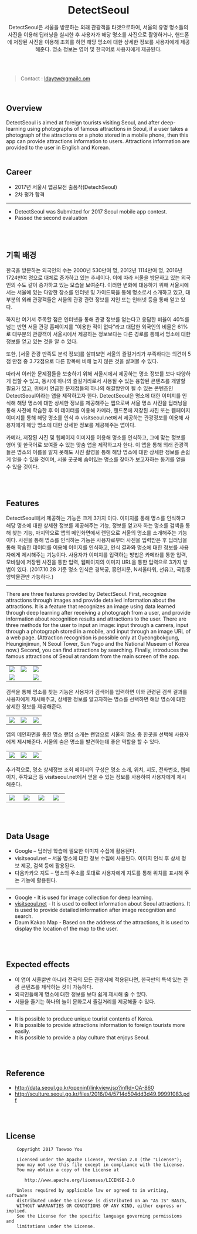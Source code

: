 <h1 align=center>DetectSeoul</h1>
<p align=center>DetectSeoul은 서울을 방문하는 외래 관광객을 타겟으로하여, 서울의 유명 명소들의 사진을 이용해 딥러닝을 실시한 후 사용자가 해당 명소를 사진으로 촬영하거나, 핸드폰에 저장된 사진을 이용해 조회를 하면 해당 명소에 대한 상세한 정보를 사용자에게 제공해준다. 명소 정보는 영어 및 한국어로 사용자에게 제공된다.</p>

<br>
<br>

>Contact : ldaytw@gmailc.om
<br>

## Overview
DetectSeoul is aimed at foreign tourists visiting Seoul, and after deep-learning using photographs of famous attractions in Seoul, if a user takes a photograph of the attractions or a photo stored in a mobile phone, then this app can provide attractions information to users. Attractions information are provided to the user in English and Korean.
<br><br>

## Career
<ul>
  <li>2017년 서울시 앱공모전 출품작(DetechSeoul)</li>
  <li>2차 평가 합격</li>
</ul>
<hr>
<ul>
  <li>DetectSeoul was Submitted for 2017 Seoul mobile app contest.</li>
  <li>Passed the second evaluation</li>
</ul>

<br>
<br>

## 기획 배경
한국을 방문하는 외국인의 수는 2000년 530만여 명, 2012년 1114만여 명, 2016년 1724만여 명으로 대체로 증가하고 있는 추세이다. 이에 따라 서울을 방문하고 있는 외국인의 수도 같이 증가하고 있는 모습을 보여준다. 이러한 변화에 대응하기 위해 서울시에서는 서울에 있는 다양한 장소를 인터넷 및 가이드북을 통해 명소로서 소개하고 있고, 대부분의 외래 관광객들은 서울의 관광 관련 정보를 지인 또는 인터넷 등을 통해 얻고 있다.

하지만 여기서 주목할 점은 인터넷을 통해 관광 정보를 얻는다고 응답한 비율이 40%를 넘는 반면 서울 관광 홈페이지를 “이용한 적이 없다”라고 대답한 외국인의 비율은 61%로 대부분의 관광객이 서울시에서 제공하는 정보보다는 다른 경로를 통해서 명소에 대한 정보를 얻고 있는 것을 알 수 있다. 

또한, [서울 관광 만족도 분석 정보]를 살펴보면 서울의 즐길거리가 부족하다는 의견이 5점 만점 중 3.72점으로 다른 항목에 비해 높지 않은 것을 살펴볼 수 있다.

따라서 이러한 문제점들을 보충하기 위해 서울시에서 제공하는 명소 정보를 보다 다양하게 접할 수 있고, 동시에 하나의 즐길거리로서 사용될 수 있는 융합된 콘텐츠를 개발할 필요가 있고, 위에서 언급한 문제점들의 하나의 해결방안이 될 수 있는 콘텐츠인 DetectSeoul이라는 앱을 제작하고자 한다.
DetectSeoul은 명소에 대한 이미지를 인식해 해당 명소에 대한 상세한 정보를 제공해주는 앱으로써 서울 명소 사진을 딥러닝을 통해 사전에 학습한 후 이 데이터를 이용해 카메라, 핸드폰에 저장된 사진 또는 웹페이지 이미지를 통해 해당 명소를 인식 후 visitseoul.net에서 제공하는 관광정보를 이용해 사용자에게 해당 명소에 대한 상세한 정보를 제공해주는 앱이다.

카메라, 저장된 사진 및 웹페이지 이미지를 이용해 명소를 인식하고, 그에 맞는 정보를 영어 및 한국어로 보여줄 수 있는 맞춤 앱을 제작하고자 한다. 이 앱을 통해 외래 관광객들은 명소의 이름을 알지 못해도 사진 촬영을 통해 해당 명소에 대한 상세한 정보를 손쉽게 얻을 수 있을 것이며, 서울 곳곳에 숨어있는 명소를 찾아가 보고자하는 동기를 얻을 수 있을 것이다.

<br>
<br>

## Features
DetectSeoul에서 제공하는 기능은 크게 3가지 이다. 이미지를 통해 명소를 인식하고 해당 명소에 대한 상세한 정보를 제공해주는 기능, 정보를 얻고자 하는 명소를 검색을 통해 찾는 기능, 마지막으로 앱의 메인화면에서 랜덤으로 서울의 명소를 소개해주는 기능이다.
사진을 통해 명소를 인식하는 기능은 사용자로부터 사진을 입력받은 후 딥러닝을 통해 학습한 데이터를 이용해 이미지를 인식하고, 인식 결과와 명소에 대한 정보를 사용자에게 제시해주는 기능이다. 사용자가 이미지를 입력하는 방법은 카메라를 통한 입력, 모바일에 저장된 사진을 통한 입력, 웹페이지의 이미지 URL을 통한 입력으로 3가지 방법이 있다. (2017.10.28 기준 명소 인식은 경복궁, 흥인지문, N서울타워, 선유고, 국립중앙박물관만 가능하다.)
<hr>
There are three features provided by DetectSeoul. First, recognize attractions through images and provide detailed information about the attractions. It is a feature that recognizes an image using data learned through deep learning after receiving a photograph from a user, and provide information about recognition results and attractions to the user. There are three methods for the user to input an image: input through a camera, input through a photograph stored in a mobile, and input through an image URL of a web page. (Attraction recognition is possible only at Gyeongbokgung, Heunginjimun, N Seoul Tower, Sun Yugo and the National Museum of Korea now.) Second, you can find attractions by searching. Finally, introduces the famous attractions of Seoul at random from the main screen of the app.
<table>
  <tr>
    <td width=33%><img src="https://github.com/pooi/DetectSeoul/blob/master/Screenshot/Screenshot_20171022-151942.png"></td>
    <td width=33%><img src="https://github.com/pooi/DetectSeoul/blob/master/Screenshot/Screenshot_20171022-153423.png"></td>
    <td width=33%><img src="https://github.com/pooi/DetectSeoul/blob/master/Screenshot/Screenshot_20171022-150852.png"></td>
  </tr>
  <tr>
    <td width=33% colspan=2><img src="https://github.com/pooi/DetectSeoul/blob/master/Screenshot/IMG_0032(2).jpg"></td>
    <td width=33%><img src="https://github.com/pooi/DetectSeoul/blob/master/Screenshot/Screenshot_20171022-151056.png"></td>
  </tr>
</table>

검색을 통해 명소를 찾는 기능은 사용자가 검색어를 입력하면 이와 관련된 검색 결과를 사용자에게 제시해주고, 상세한 정보를 알고자하는 명소를 선택하면 해당 명소에 대한 상세한 정보를 제공해준다.
<table>
  <tr>
    <td width=33%><img src="https://github.com/pooi/DetectSeoul/blob/master/Screenshot/Screenshot_20171022-150254.png"></td>
    <td width=33%><img src="https://github.com/pooi/DetectSeoul/blob/master/Screenshot/Screenshot_20171022-150353.png"></td>
    <td width=33%><img src="https://github.com/pooi/DetectSeoul/blob/master/Screenshot/Screenshot_20171022-153124.png"></td>
  </tr>
</table>

앱의 메인화면을 통한 명소 랜덤 소개는 랜덤으로 서울의 명소 중 한곳을 선택해 사용자에게 제시해준다. 서울의 숨은 명소를 발견하는데 좋은 역할을 할 수 있다.
<table>
  <tr>
    <td width=33%><img src="https://github.com/pooi/DetectSeoul/blob/master/Screenshot/Screenshot_20171022-150226.png"></td>
    <td width=33%><img src="https://github.com/pooi/DetectSeoul/blob/master/Screenshot/Screenshot_20171022-150151.png"></td>
    <td width=33%><img src="https://github.com/pooi/DetectSeoul/blob/master/Screenshot/Screenshot_20171022-151933.png"></td>
  </tr>
</table>

추가적으로, 명소 상세정보 조회 페이지의 구성은 명소 소개, 위치, 지도, 전화번호, 웹페이지, 주차요금 등 visitseoul.net에서 얻을 수 있는 정보를 사용하여 사용자에게 제시해준다.
<table>
  <tr>
    <td width=20%><img src="https://github.com/pooi/DetectSeoul/blob/master/Screenshot/Screenshot_20171022-150852.png"></td>
    <td width=20%><img src="https://github.com/pooi/DetectSeoul/blob/master/Screenshot/Screenshot_20171022-151110.png"></td>
    <td width=20%><img src="https://github.com/pooi/DetectSeoul/blob/master/Screenshot/Screenshot_20171022-151116.png"></td>
    <td width=20%><img src="https://github.com/pooi/DetectSeoul/blob/master/Screenshot/Screenshot_20171022-151056.png"></td>
  </tr>
</table>

<br>
<br>

## Data Usage
<ul>
  <li>Google – 딥러닝 학습에 필요한 이미지 수집에 활용된다.</li>
  <li>visitseoul.net – 서울 명소에 대한 정보 수집에 사용된다. 이미지 인식 후 상세 정보 제공, 검색 등에 활용된다.</li>
  <li>다음카카오 지도 – 명소의 주소를 토대로 사용자에게 지도를 통해 위치를 표시해 주는 기능에 활용된다. </li>
</ul>
<hr>
<ul>
  <li>Google - It is used for image collection for deep learning.</li>
  <li><a href="http://visitseoul.net">visitseoul.net</a> - It is used to collect information about Seoul attractions. It is used to provide detailed information after image recognition and search.</li>
  <li>Daum Kakao Map - Based on the address of the attractions, it is used to display the location of the map to the user.</li>
</ul>

<br>
<br>

## Expected effects
<ul>
  <li>이 앱이 서울뿐만 아니라 전국의 모든 관광지에 적용된다면, 한국만의 특색 있는 관광 콘텐츠를 제작하는 것이 가능하다.</li>
  <li>외국인들에게 명소에 대한 정보를 보다 쉽게 제시해 줄 수 있다.</li>
  <li>서울을 즐기는 하나의 놀이 문화로서 즐길거리를 제공해줄 수 있다.</li>
</ul>
<hr>
<ul>
  <li>It is possible to produce unique tourist contents of Korea.</li>
  <li>It is possible to provide attractions information to foreign tourists more easily.</li>
  <li>It is possible to provide a play culture that enjoys Seoul.</li>
</ul>

<br>
<br>

## Reference
<ul>
  <li><a href="http://data.seoul.go.kr/openinf/linkview.jsp?infId=OA-860">http://data.seoul.go.kr/openinf/linkview.jsp?infId=OA-860</a></li>
  <li><a href="http://sculture.seoul.go.kr/files/2016/04/5714d504dd3d49.99991083.pdf">http://sculture.seoul.go.kr/files/2016/04/5714d504dd3d49.99991083.pdf</a></li>
</ul>

<br>
<br>

## License
```
    Copyright 2017 Taewoo You

    Licensed under the Apache License, Version 2.0 (the "License");
    you may not use this file except in compliance with the License.
    You may obtain a copy of the License at

       http://www.apache.org/licenses/LICENSE-2.0

    Unless required by applicable law or agreed to in writing, software
    distributed under the License is distributed on an "AS IS" BASIS,
    WITHOUT WARRANTIES OR CONDITIONS OF ANY KIND, either express or implied.
    See the License for the specific language governing permissions and
    limitations under the License.
```
